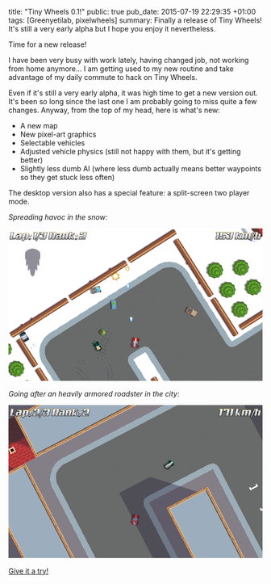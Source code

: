 title: "Tiny Wheels 0.1!"
public: true
pub_date: 2015-07-19 22:29:35 +01:00
tags: [Greenyetilab, pixelwheels]
summary: Finally a release of Tiny Wheels! It's still a very early alpha but I hope you enjoy it nevertheless.


Time for a new release!

I have been very busy with work lately, having changed job, not working from home anymore... I am getting used to my new routine and take advantage of my daily commute to hack on Tiny Wheels.

Even if it's still a very early alpha, it was high time to get a new version out. It's been so long since the last one I am probably going to miss quite a few changes. Anyway, from the top of my head, here is what's new:

- A new map
- New pixel-art graphics
- Selectable vehicles
- Adjusted vehicle physics (still not happy with them, but it's getting better)
- Slightly less dumb AI (where less dumb actually means better waypoints so they get stuck less often)

The desktop version also has a special feature: a split-screen two player mode.

_Spreading havoc in the snow:_

![Screenshot](/projects/tinywheels/0.1/snow.png)


_Going after an heavily armored roadster in the city:_

![Screenshot](/projects/tinywheels/0.1/city.png)

[Give it a try!](/projects/tinywheels)
